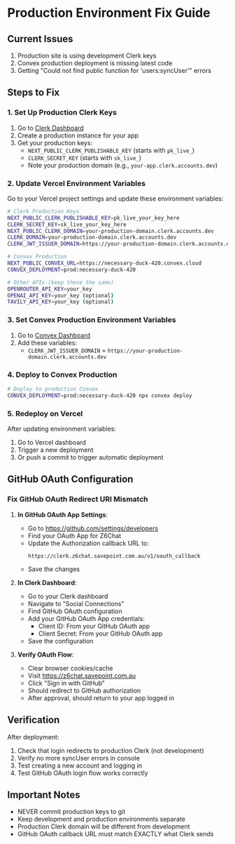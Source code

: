 # Production Environment Fix Guide

## Current Issues

1. Production site is using development Clerk keys
2. Convex production deployment is missing latest code
3. Getting "Could not find public function for 'users:syncUser'" errors

## Steps to Fix

### 1. Set Up Production Clerk Keys

1. Go to [Clerk Dashboard](https://dashboard.clerk.com)
2. Create a production instance for your app
3. Get your production keys:
   - `NEXT_PUBLIC_CLERK_PUBLISHABLE_KEY` (starts with `pk_live_`)
   - `CLERK_SECRET_KEY` (starts with `sk_live_`)
   - Note your production domain (e.g., `your-app.clerk.accounts.dev`)

### 2. Update Vercel Environment Variables

Go to your Vercel project settings and update these environment variables:

```bash
# Clerk Production Keys
NEXT_PUBLIC_CLERK_PUBLISHABLE_KEY=pk_live_your_key_here
CLERK_SECRET_KEY=sk_live_your_key_here
NEXT_PUBLIC_CLERK_DOMAIN=your-production-domain.clerk.accounts.dev
CLERK_DOMAIN=your-production-domain.clerk.accounts.dev
CLERK_JWT_ISSUER_DOMAIN=https://your-production-domain.clerk.accounts.dev

# Convex Production
NEXT_PUBLIC_CONVEX_URL=https://necessary-duck-420.convex.cloud
CONVEX_DEPLOYMENT=prod:necessary-duck-420

# Other APIs (keep these the same)
OPENROUTER_API_KEY=your_key
OPENAI_API_KEY=your_key (optional)
TAVILY_API_KEY=your_key (optional)
```

### 3. Set Convex Production Environment Variables

1. Go to [Convex Dashboard](https://dashboard.convex.dev/d/necessary-duck-420/settings/environment-variables)
2. Add these variables:
   - `CLERK_JWT_ISSUER_DOMAIN` = `https://your-production-domain.clerk.accounts.dev`

### 4. Deploy to Convex Production

```bash
# Deploy to production Convex
CONVEX_DEPLOYMENT=prod:necessary-duck-420 npx convex deploy
```

### 5. Redeploy on Vercel

After updating environment variables:

1. Go to Vercel dashboard
2. Trigger a new deployment
3. Or push a commit to trigger automatic deployment

## GitHub OAuth Configuration

### Fix GitHub OAuth Redirect URI Mismatch

1. **In GitHub OAuth App Settings**:

   - Go to https://github.com/settings/developers
   - Find your OAuth App for Z6Chat
   - Update the Authorization callback URL to:
     ```
     https://clerk.z6chat.savepoint.com.au/v1/oauth_callback
     ```
   - Save the changes

2. **In Clerk Dashboard**:

   - Go to your Clerk dashboard
   - Navigate to "Social Connections"
   - Find GitHub OAuth configuration
   - Add your GitHub OAuth App credentials:
     - Client ID: From your GitHub OAuth app
     - Client Secret: From your GitHub OAuth app
   - Save the configuration

3. **Verify OAuth Flow**:
   - Clear browser cookies/cache
   - Visit https://z6chat.savepoint.com.au
   - Click "Sign in with GitHub"
   - Should redirect to GitHub authorization
   - After approval, should return to your app logged in

## Verification

After deployment:

1. Check that login redirects to production Clerk (not development)
2. Verify no more syncUser errors in console
3. Test creating a new account and logging in
4. Test GitHub OAuth login flow works correctly

## Important Notes

- NEVER commit production keys to git
- Keep development and production environments separate
- Production Clerk domain will be different from development
- GitHub OAuth callback URL must match EXACTLY what Clerk sends
